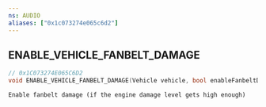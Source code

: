 ```yaml
---
ns: AUDIO
aliases: ["0x1c073274e065c6d2"]
---
```

## ENABLE_VEHICLE_FANBELT_DAMAGE

```c
// 0x1C073274E065C6D2
void ENABLE_VEHICLE_FANBELT_DAMAGE(Vehicle vehicle, bool enableFanbeltDamage);
```

```
Enable fanbelt damage (if the engine damage level gets high enough)
```
